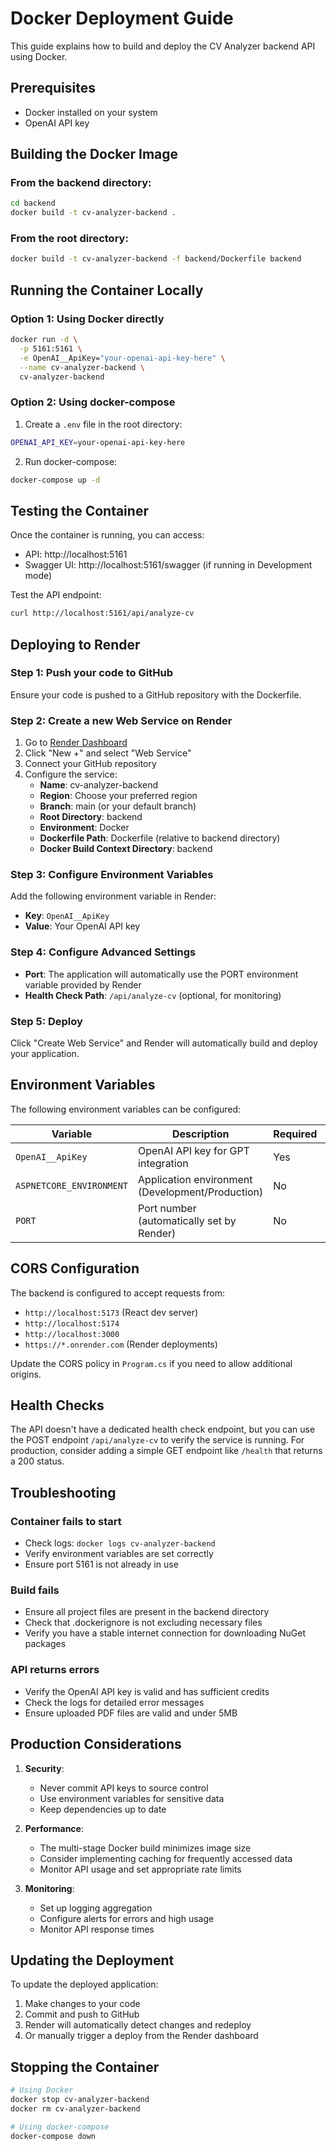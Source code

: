 # Docker Deployment Guide

This guide explains how to build and deploy the CV Analyzer backend API using Docker.

## Prerequisites

- Docker installed on your system
- OpenAI API key

## Building the Docker Image

### From the backend directory:

```bash
cd backend
docker build -t cv-analyzer-backend .
```

### From the root directory:

```bash
docker build -t cv-analyzer-backend -f backend/Dockerfile backend
```

## Running the Container Locally

### Option 1: Using Docker directly

```bash
docker run -d \
  -p 5161:5161 \
  -e OpenAI__ApiKey="your-openai-api-key-here" \
  --name cv-analyzer-backend \
  cv-analyzer-backend
```

### Option 2: Using docker-compose

1. Create a `.env` file in the root directory:
```bash
OPENAI_API_KEY=your-openai-api-key-here
```

2. Run docker-compose:
```bash
docker-compose up -d
```

## Testing the Container

Once the container is running, you can access:
- API: http://localhost:5161
- Swagger UI: http://localhost:5161/swagger (if running in Development mode)

Test the API endpoint:
```bash
curl http://localhost:5161/api/analyze-cv
```

## Deploying to Render

### Step 1: Push your code to GitHub

Ensure your code is pushed to a GitHub repository with the Dockerfile.

### Step 2: Create a new Web Service on Render

1. Go to [Render Dashboard](https://dashboard.render.com/)
2. Click "New +" and select "Web Service"
3. Connect your GitHub repository
4. Configure the service:
   - **Name**: cv-analyzer-backend
   - **Region**: Choose your preferred region
   - **Branch**: main (or your default branch)
   - **Root Directory**: backend
   - **Environment**: Docker
   - **Dockerfile Path**: Dockerfile (relative to backend directory)
   - **Docker Build Context Directory**: backend

### Step 3: Configure Environment Variables

Add the following environment variable in Render:
- **Key**: `OpenAI__ApiKey`
- **Value**: Your OpenAI API key

### Step 4: Configure Advanced Settings

- **Port**: The application will automatically use the PORT environment variable provided by Render
- **Health Check Path**: `/api/analyze-cv` (optional, for monitoring)

### Step 5: Deploy

Click "Create Web Service" and Render will automatically build and deploy your application.

## Environment Variables

The following environment variables can be configured:

| Variable | Description | Required | Default |
|----------|-------------|----------|---------|
| `OpenAI__ApiKey` | OpenAI API key for GPT integration | Yes | - |
| `ASPNETCORE_ENVIRONMENT` | Application environment (Development/Production) | No | Production |
| `PORT` | Port number (automatically set by Render) | No | 5161 |

## CORS Configuration

The backend is configured to accept requests from:
- `http://localhost:5173` (React dev server)
- `http://localhost:5174`
- `http://localhost:3000`
- `https://*.onrender.com` (Render deployments)

Update the CORS policy in `Program.cs` if you need to allow additional origins.

## Health Checks

The API doesn't have a dedicated health check endpoint, but you can use the POST endpoint `/api/analyze-cv` to verify the service is running. For production, consider adding a simple GET endpoint like `/health` that returns a 200 status.

## Troubleshooting

### Container fails to start
- Check logs: `docker logs cv-analyzer-backend`
- Verify environment variables are set correctly
- Ensure port 5161 is not already in use

### Build fails
- Ensure all project files are present in the backend directory
- Check that .dockerignore is not excluding necessary files
- Verify you have a stable internet connection for downloading NuGet packages

### API returns errors
- Verify the OpenAI API key is valid and has sufficient credits
- Check the logs for detailed error messages
- Ensure uploaded PDF files are valid and under 5MB

## Production Considerations

1. **Security**:
   - Never commit API keys to source control
   - Use environment variables for sensitive data
   - Keep dependencies up to date

2. **Performance**:
   - The multi-stage Docker build minimizes image size
   - Consider implementing caching for frequently accessed data
   - Monitor API usage and set appropriate rate limits

3. **Monitoring**:
   - Set up logging aggregation
   - Configure alerts for errors and high usage
   - Monitor API response times

## Updating the Deployment

To update the deployed application:

1. Make changes to your code
2. Commit and push to GitHub
3. Render will automatically detect changes and redeploy
4. Or manually trigger a deploy from the Render dashboard

## Stopping the Container

```bash
# Using Docker
docker stop cv-analyzer-backend
docker rm cv-analyzer-backend

# Using docker-compose
docker-compose down
```
